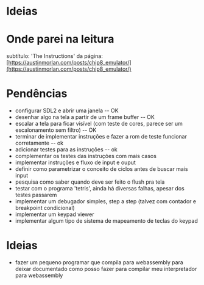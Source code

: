 # Ideias

# Onde parei na leitura

subtítulo: 'The Instructions' da página: [https://austinmorlan.com/posts/chip8_emulator/](https://austinmorlan.com/posts/chip8_emulator/)


# Pendências

* configurar SDL2 e abrir uma janela -- OK
* desenhar algo na tela a partir de um frame buffer -- OK
* escalar a tela para ficar visível (com teste de cores, parece ser um escalonamento sem filtro) -- OK
* terminar de implementar instruções e fazer a rom de teste funcionar corretamente -- ok
* adicionar testes para as instruções -- ok 
* complementar os testes das instruções com mais casos
* implementar instruções e fluxo de input e ouput
* definir como parametrizar o conceito de ciclos antes de buscar mais input
* pesquisa como saber quando deve ser feito o flush pra tela
* testar com o programa 'tetris', ainda há diversas falhas, apesar dos testes passarem
* implementar um debugador simples, step a step (talvez com contador e breakpoint condicional)
* implementar um keypad viewer
* implementar algum tipo de sistema de mapeamento de teclas do keypad

# Ideias

* fazer um pequeno programar que compila para webassembly para deixar documentado como posso fazer para compilar meu interpretador para webassembly
